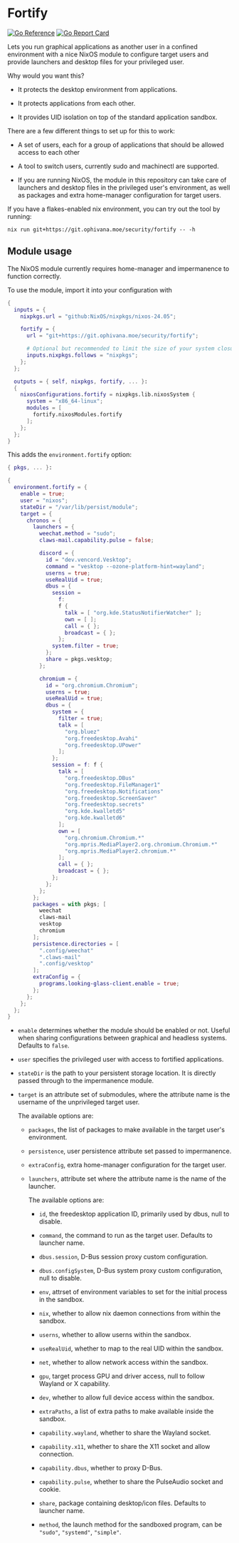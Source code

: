 Fortify
=======

[![Go Reference](https://pkg.go.dev/badge/git.ophivana.moe/security/fortify.svg)](https://pkg.go.dev/git.ophivana.moe/security/fortify)
[![Go Report Card](https://goreportcard.com/badge/git.ophivana.moe/security/fortify)](https://goreportcard.com/report/git.ophivana.moe/security/fortify)

Lets you run graphical applications as another user in a confined environment with a nice NixOS
module to configure target users and provide launchers and desktop files for your privileged user.

Why would you want this?

- It protects the desktop environment from applications.

- It protects applications from each other.

- It provides UID isolation on top of the standard application sandbox.

There are a few different things to set up for this to work:

- A set of users, each for a group of applications that should be allowed access to each other

- A tool to switch users, currently sudo and machinectl are supported.

- If you are running NixOS, the module in this repository can take care of launchers and desktop files in the privileged
  user's environment, as well as packages and extra home-manager configuration for target users.

If you have a flakes-enabled nix environment, you can try out the tool by running:

```shell
nix run git+https://git.ophivana.moe/security/fortify -- -h
```

## Module usage

The NixOS module currently requires home-manager and impermanence to function correctly.

To use the module, import it into your configuration with

```nix
{
  inputs = {
    nixpkgs.url = "github:NixOS/nixpkgs/nixos-24.05";

    fortify = {
      url = "git+https://git.ophivana.moe/security/fortify";

      # Optional but recommended to limit the size of your system closure.
      inputs.nixpkgs.follows = "nixpkgs";
    };
  };

  outputs = { self, nixpkgs, fortify, ... }:
  {
    nixosConfigurations.fortify = nixpkgs.lib.nixosSystem {
      system = "x86_64-linux";
      modules = [
        fortify.nixosModules.fortify
      ];
    };
  };
}
```

This adds the `environment.fortify` option:

```nix
{ pkgs, ... }:

{
  environment.fortify = {
    enable = true;
    user = "nixos";
    stateDir = "/var/lib/persist/module";
    target = {
      chronos = {
        launchers = {
          weechat.method = "sudo";
          claws-mail.capability.pulse = false;

          discord = {
            id = "dev.vencord.Vesktop";
            command = "vesktop --ozone-platform-hint=wayland";
            userns = true;
            useRealUid = true;
            dbus = {
              session =
                f:
                f {
                  talk = [ "org.kde.StatusNotifierWatcher" ];
                  own = [ ];
                  call = { };
                  broadcast = { };
                };
              system.filter = true;
            };
            share = pkgs.vesktop;
          };

          chromium = {
            id = "org.chromium.Chromium";
            userns = true;
            useRealUid = true;
            dbus = {
              system = {
                filter = true;
                talk = [
                  "org.bluez"
                  "org.freedesktop.Avahi"
                  "org.freedesktop.UPower"
                ];
              };
              session = f: f {
                talk = [
                  "org.freedesktop.DBus"
                  "org.freedesktop.FileManager1"
                  "org.freedesktop.Notifications"
                  "org.freedesktop.ScreenSaver"
                  "org.freedesktop.secrets"
                  "org.kde.kwalletd5"    
                  "org.kde.kwalletd6"
                ];   
                own = [
                  "org.chromium.Chromium.*"
                  "org.mpris.MediaPlayer2.org.chromium.Chromium.*"
                  "org.mpris.MediaPlayer2.chromium.*"
                ];
                call = { };
                broadcast = { };
              };
            };
          };
        };
        packages = with pkgs; [
          weechat
          claws-mail
          vesktop
          chromium
        ];
        persistence.directories = [
          ".config/weechat"
          ".claws-mail"
          ".config/vesktop"
        ];
        extraConfig = {
          programs.looking-glass-client.enable = true;
        };
      };
    };
  };
}
```

* `enable` determines whether the module should be enabled or not. Useful when sharing configurations between graphical
  and headless systems. Defaults to `false`.

* `user` specifies the privileged user with access to fortified applications.

* `stateDir` is the path to your persistent storage location. It is directly passed through to the impermanence module.

* `target` is an attribute set of submodules, where the attribute name is the username of the unprivileged target user.

  The available options are:

    * `packages`, the list of packages to make available in the target user's environment.

    * `persistence`, user persistence attribute set passed to impermanence.

    * `extraConfig`, extra home-manager configuration for the target user.

    * `launchers`, attribute set where the attribute name is the name of the launcher.

      The available options are:

        * `id`, the freedesktop application ID, primarily used by dbus, null to disable.

        * `command`, the command to run as the target user. Defaults to launcher name.

        * `dbus.session`, D-Bus session proxy custom configuration.

        * `dbus.configSystem`, D-Bus system proxy custom configuration, null to disable.

        * `env`, attrset of environment variables to set for the initial process in the sandbox.

        * `nix`, whether to allow nix daemon connections from within the sandbox.

        * `userns`, whether to allow userns within the sandbox.

        * `useRealUid`, whether to map to the real UID within the sandbox.

        * `net`, whether to allow network access within the sandbox.

        * `gpu`, target process GPU and driver access, null to follow Wayland or X capability.

        * `dev`, whether to allow full device access within the sandbox.

        * `extraPaths`, a list of extra paths to make available inside the sandbox.

        * `capability.wayland`, whether to share the Wayland socket.

        * `capability.x11`, whether to share the X11 socket and allow connection.

        * `capability.dbus`, whether to proxy D-Bus.

        * `capability.pulse`, whether to share the PulseAudio socket and cookie.

        * `share`, package containing desktop/icon files. Defaults to launcher name.

        * `method`, the launch method for the sandboxed program, can be `"sudo"`, `"systemd"`, `"simple"`.
